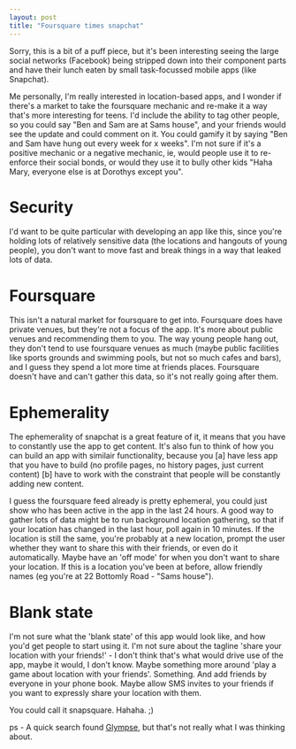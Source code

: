 ```yaml
---
layout: post
title: "Foursquare times snapchat"
---
```

 
Sorry, this is a bit of a puff piece, but it's been interesting seeing the large social networks (Facebook) being stripped down into their component parts and have their lunch eaten by small task-focussed mobile apps (like Snapchat).

Me personally, I'm really interested in location-based apps, and I wonder if there's a market to take the foursquare mechanic and re-make it a way that's more interesting for teens. I'd include the ability to tag other people, so you could say "Ben and Sam are at Sams house", and your friends would see the update and could comment on it. You could gamify it by saying "Ben and Sam have hung out every week for x weeks". I'm not sure if it's a positive mechanic or a negative mechanic, ie, would people use it to re-enforce their social bonds, or would they use it to bully other kids "Haha Mary, everyone else is at Dorothys except you".

# Security

I'd want to be quite particular with developing an app like this, since you're holding lots of relatively sensitive data (the locations and hangouts of young people), you don't want to move fast and break things in a way that leaked lots of data.

# Foursquare

This isn't a natural market for foursquare to get into. Foursquare does have private venues, but they're not a focus of the app. It's more about public venues and recommending them to you. The way young people hang out, they don't tend to use foursquare venues as much (maybe public facilities like sports grounds and swimming pools, but not so much cafes and bars), and I guess they spend a lot more time at friends places. Foursquare doesn't have and can't gather this data, so it's not really going after them.

# Ephemerality

The ephemerality of snapchat is a great feature of it, it means that you have to constantly use the app to get content. It's also fun to think of how you can build an app with similair functionality, because you [a] have less app that you have to build (no profile pages, no history pages, just current content) [b] have to work with the constraint that people will be constantly adding new content.

I guess the foursquare feed already is pretty ephemeral, you could just show who has been active in the app in the last 24 hours. A good way to gather lots of data might be to run background location gathering, so that if your location has changed in the last hour, poll again in 10 minutes. If the location is still the same, you're probably at a new location, prompt the user whether they want to share this with their friends, or even do it automatically. Maybe have an 'off mode' for when you don't want to share your location. If this is a location you've been at before, allow friendly names (eg you're at 22 Bottomly Road - "Sams house").

# Blank state

I'm not sure what the 'blank state' of this app would look like, and how you'd get people to start using it. I'm not sure about the tagline 'share your location with your friends!' - I don't think that's what would drive use of the app, maybe it would, I don't know. Maybe something more around 'play a game about location with your friends'. Something. And add friends by everyone in your phone book. Maybe allow SMS invites to your friends if you want to expressly share your location with them.

You could call it snapsquare. Hahaha. ;)

ps - A quick search found [Glympse](http://www.forbes.com/sites/kashmirhill/2013/06/26/glympse-is-snapchat-for-location-sharing/), but that's not really what I was thinking about.